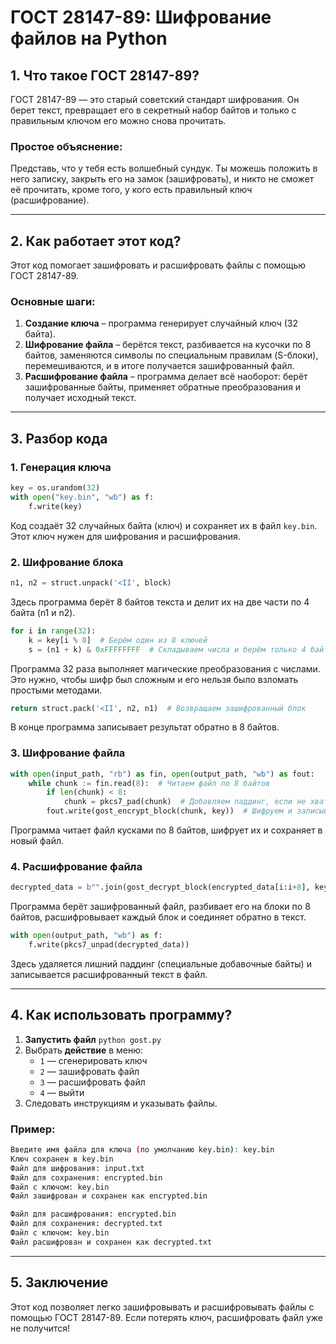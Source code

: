 # ГОСТ 28147-89: Шифрование файлов на Python

## 1. Что такое ГОСТ 28147-89?

ГОСТ 28147-89 — это старый советский стандарт шифрования. Он берет текст, превращает его в секретный набор байтов и только с правильным ключом его можно снова прочитать.

### Простое объяснение:

Представь, что у тебя есть волшебный сундук. Ты можешь положить в него записку, закрыть его на замок (зашифровать), и никто не сможет её прочитать, кроме того, у кого есть правильный ключ (расшифрование).

---

## 2. Как работает этот код?

Этот код помогает зашифровать и расшифровать файлы с помощью ГОСТ 28147-89.

### Основные шаги:

1. **Создание ключа** – программа генерирует случайный ключ (32 байта).
2. **Шифрование файла** – берётся текст, разбивается на кусочки по 8 байтов, заменяются символы по специальным правилам (S-блоки), перемешиваются, и в итоге получается зашифрованный файл.
3. **Расшифрование файла** – программа делает всё наоборот: берёт зашифрованные байты, применяет обратные преобразования и получает исходный текст.

---

## 3. Разбор кода

### **1. Генерация ключа**

```python
key = os.urandom(32)
with open("key.bin", "wb") as f:
    f.write(key)
```

Код создаёт 32 случайных байта (ключ) и сохраняет их в файл `key.bin`. Этот ключ нужен для шифрования и расшифрования.

### **2. Шифрование блока**

```python
n1, n2 = struct.unpack('<II', block)
```

Здесь программа берёт 8 байтов текста и делит их на две части по 4 байта (n1 и n2).

```python
for i in range(32):
    k = key[i % 8]  # Берём один из 8 ключей
    s = (n1 + k) & 0xFFFFFFFF  # Складываем числа и берём только 4 байта
```

Программа 32 раза выполняет магические преобразования с числами. Это нужно, чтобы шифр был сложным и его нельзя было взломать простыми методами.

```python
return struct.pack('<II', n2, n1)  # Возвращаем зашифрованный блок
```

В конце программа записывает результат обратно в 8 байтов.

### **3. Шифрование файла**

```python
with open(input_path, "rb") as fin, open(output_path, "wb") as fout:
    while chunk := fin.read(8):  # Читаем файл по 8 байтов
        if len(chunk) < 8:
            chunk = pkcs7_pad(chunk)  # Добавляем паддинг, если не хватает байтов
        fout.write(gost_encrypt_block(chunk, key))  # Шифруем и записываем
```

Программа читает файл кусками по 8 байтов, шифрует их и сохраняет в новый файл.

### **4. Расшифрование файла**

```python
decrypted_data = b"".join(gost_decrypt_block(encrypted_data[i:i+8], key) for i in range(0, len(encrypted_data), 8))
```

Программа берёт зашифрованный файл, разбивает его на блоки по 8 байтов, расшифровывает каждый блок и соединяет обратно в текст.

```python
with open(output_path, "wb") as f:
    f.write(pkcs7_unpad(decrypted_data))
```

Здесь удаляется лишний паддинг (специальные добавочные байты) и записывается расшифрованный текст в файл.

---

## 4. Как использовать программу?

1. **Запустить файл** `python gost.py`
2. Выбрать **действие** в меню:
   - `1` — сгенерировать ключ
   - `2` — зашифровать файл
   - `3` — расшифровать файл
   - `4` — выйти
3. Следовать инструкциям и указывать файлы.

### Пример:

```bash
Введите имя файла для ключа (по умолчанию key.bin): key.bin
Ключ сохранен в key.bin
Файл для шифрования: input.txt
Файл для сохранения: encrypted.bin
Файл с ключом: key.bin
Файл зашифрован и сохранен как encrypted.bin
```

```bash
Файл для расшифрования: encrypted.bin
Файл для сохранения: decrypted.txt
Файл с ключом: key.bin
Файл расшифрован и сохранен как decrypted.txt
```

---

## 5. Заключение

Этот код позволяет легко зашифровывать и расшифровывать файлы с помощью ГОСТ 28147-89. Если потерять ключ, расшифровать файл уже не получится!
